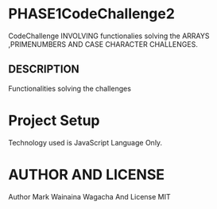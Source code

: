 # PHASE1CodeChallenge2
CodeChallenge INVOLVING functionalies solving the ARRAYS ,PRIMENUMBERS AND CASE CHARACTER CHALLENGES.

## DESCRIPTION

Functionalities solving the challenges

# Project Setup
Technology used is JavaScript Language Only.

# AUTHOR AND LICENSE

Author Mark Wainaina Wagacha And License MIT
